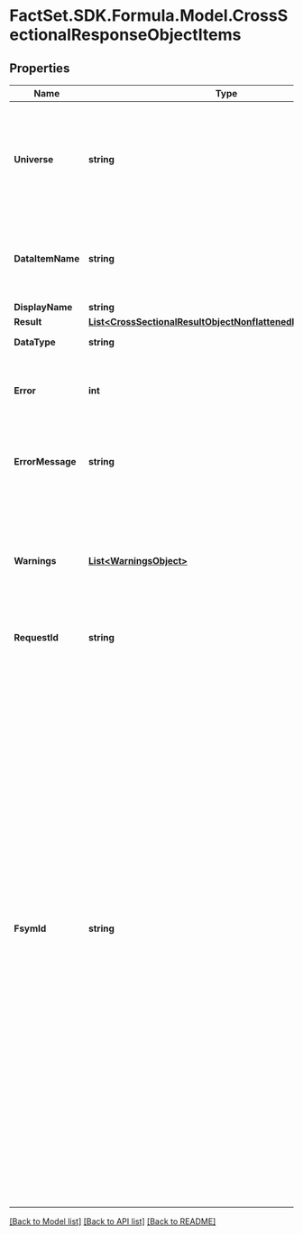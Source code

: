 # FactSet.SDK.Formula.Model.CrossSectionalResponseObjectItems

## Properties

Name | Type | Description | Notes
------------ | ------------- | ------------- | -------------
**Universe** | **string** | If &#x60;universe&#x60; is submitted instead of &#x60;ids&#x60;, then the universe attribute will display the universe expression requested. | [optional] 
**DataItemName** | **string** | Name of data item (requestId, requested Screening formula, or fsymId) | 
**DisplayName** | **string** | Display Name. | [optional] 
**Result** | [**List&lt;CrossSectionalResultObjectNonflattenedResultAttribute&gt;**](CrossSectionalResultObjectNonflattenedResultAttribute.md) |  | 
**DataType** | **string** | Data type of the data item | 
**Error** | **int** | Data item error indicator.  * Zero – success  * Non-zero – failure  | 
**ErrorMessage** | **string** | If error is non-zero, errorMessage will display the Screening formula error. | [optional] 
**Warnings** | [**List&lt;WarningsObject&gt;**](WarningsObject.md) | Screening formula warnings. This attribute is only displayed if warnings are generated in the execution of the Screening formula. | [optional] 
**RequestId** | **string** | Identifier requested. | 
**FsymId** | **string** | The **fsymId** field returned is the FactSet Default Permanent Identifier for the &#x60;requestId&#x60;. For all supported &#x60;requestId&#x60; symbol types, the &#x60;fsymId&#x60; parameter will return the Regional Level PermId &#39;-R&#39; which identifies the security’s best regional security data series per currency. Currently, the fsymId parameter only supports equities. Accepted &#x60;requestId&#x60; symbol types include all FactSet Permanent Identifiers types, CUSIP, SEDOL, ISIN, and Tickers. Further documentation can be found at this [Online Assistant attachment](https://oa.apps.factset.com/cms/oaAttachment/64c3213a-f415-4c27-a336-92c73a72deed/24881). Included only if the &#x60;fsymId&#x60; parameter is set to Y.  | [optional] 

[[Back to Model list]](../README.md#documentation-for-models) [[Back to API list]](../README.md#documentation-for-api-endpoints) [[Back to README]](../README.md)

